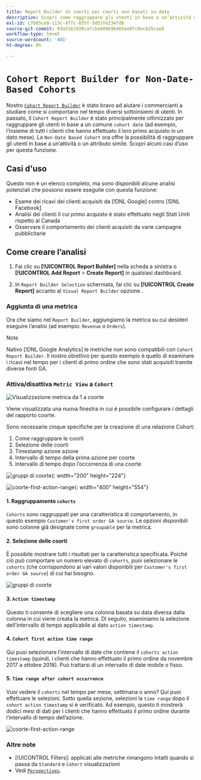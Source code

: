 ```yaml
---
title: Report Builder di coorti per coorti non basati su date
description: Scopri come raggruppare gli utenti in base a un’attività o un attributo simile.
exl-id: c7b85ce9-113c-4ffc-855f-3d53fe2347d8
source-git-commit: 03a5161930cafcbe600b96465ee0fc0ecb25cae8
workflow-type: tm+mt
source-wordcount: '481'
ht-degree: 0%

---
```


# `Cohort Report Builder for Non-Date-Based Cohorts`

Nostro [`Cohort Report Builder`](../dev-reports/cohort-rpt-bldr.md) è stato bravo ad aiutare i commercianti a studiare come si comportano nel tempo diversi sottoinsiemi di utenti. In passato, il `Cohort Report Builder` è stato principalmente ottimizzato per raggruppare gli utenti in base a un comune `cohort date` (ad esempio, l’insieme di tutti i clienti che hanno effettuato il loro primo acquisto in un dato mese). La `Non-Date Based Cohort` ora offre la possibilità di raggruppare gli utenti in base a un’attività o un attributo simile. Scopri alcuni casi d’uso per questa funzione.

## Casi d&#39;uso

Questo non è un elenco completo, ma sono disponibili alcune analisi potenziali che possono essere eseguite con questa funzione:

* Esame dei ricavi dei clienti acquisiti da [!DNL Google] contro [!DNL Facebook]
* Analisi dei clienti il cui primo acquisto è stato effettuato negli Stati Uniti rispetto al Canada
* Osservare il comportamento dei clienti acquisiti da varie campagne pubblicitarie

## Come creare l’analisi

1. Fai clic su **[!UICONTROL Report Builder]** nella scheda a sinistra o **[!UICONTROL Add Report** > **Create Report]** in qualsiasi dashboard.

1. In `Report Builder Selection` schermata, fai clic su **[!UICONTROL Create Report]** accanto al `Visual Report Builder` opzione .

### Aggiunta di una metrica

Ora che siamo nel `Report Builder`, aggiungiamo la metrica su cui desideri eseguire l’analisi (ad esempio: `Revenue` o `Orders`).

>[!NOTE]
>
>Nativo [!DNL Google Analytics] le metriche non sono compatibili con `Cohort Report Builder`. Il nostro obiettivo per questo esempio è quello di esaminare i ricavi nel tempo per i clienti di primo ordine che sono stati acquisiti tramite diverse fonti GA.

### Attiva/disattiva `Metric View` a `Cohort`

![Visualizzazione metrica da 1 a coorte](../../assets/1-toggle-metric-view-to-cohort.png)

Viene visualizzata una nuova finestra in cui è possibile configurare i dettagli del rapporto coorte.

Sono necessarie cinque specifiche per la creazione di una relazione Cohort:

1. Come raggruppare le coorti
1. Selezione delle coorti
1. Timestamp azione azione
1. Intervallo di tempo della prima azione per coorte
1. Intervallo di tempo dopo l’occorrenza di una coorte

![gruppi di coorte](../../assets/2-cohort-groups.png){: width=&quot;200&quot; height=&quot;224&quot;}

![coorte-first-action-range](../../assets/3-cohort-first-action-time-range.png){: width=&quot;400&quot; height=&quot;554&quot;}

#### 1. Raggruppamento `cohorts`

`Cohorts` sono raggruppati per una caratteristica di comportamento, in questo esempio `Customer's first order GA source`. Le opzioni disponibili sono colonne già designate come `groupable` per la metrica.

#### 2. Selezione delle coorti

È possibile mostrare tutti i risultati per la caratteristica specificata. Poiché ciò può comportare un numero elevato di `cohorts`, puoi selezionare le `cohorts` (che corrispondono ai vari valori disponibili per `Customer's first order GA source`) di cui hai bisogno.

![gruppi di coorte](../../assets/4-cohort-groups.png)<!--{: width="300" height="338"}-->

#### 3. `Action timestamp`

Questo ti consente di scegliere una colonna basata su data diversa dalla colonna in cui viene creata la metrica. Di seguito, esaminiamo la selezione dell’intervallo di tempo applicabile al dato `action timestamp`.

#### 4. `Cohort first action time range`

Qui puoi selezionare l’intervallo di date che contiene il `cohorts action timestamp` (quindi, i clienti che hanno effettuato il primo ordine da novembre 2017 a ottobre 2018). Può trattarsi di un intervallo di date mobile o fisso.

#### 5. `Time range after cohort occurrence`

Vuoi vedere il `cohorts` nel tempo per mese, settimana o anno? Qui puoi effettuare le selezioni. Sotto quella sezione, selezioni la `time range` dopo il `cohort action timestamp` si è verificato. Ad esempio, questo ti mostrerà dodici mesi di dati per i clienti che hanno effettuato il primo ordine durante l’intervallo di tempo dell’azione.

![coorte-first-action-range](../../assets/5-cohort-first-action-time-range.png)<!--{: width="400" height="557"}-->

### Altre note

* [!UICONTROL Filters]: applicati alle metriche rimangono intatti quando si passa da `Standard` e `Cohort` visualizzazioni
* Vedi [`Perspectives`](../../data-analyst/dev-reports/cohort-rpt-bldr.md).
